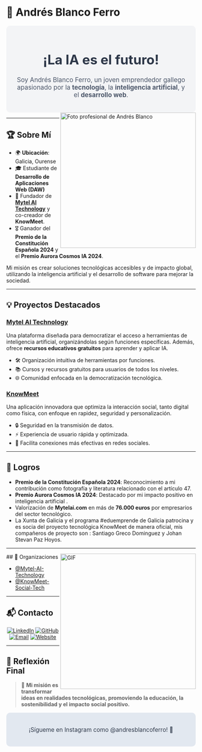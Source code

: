 # 🌟 Andrés Blanco Ferro  

<div align="center" style="background-color:#f3f4f6; padding: 20px; border-radius: 10px;">
  <h1 style="font-size: 2.5em; color: #2d3748;">¡La IA es el futuro!</h1>
  <p style="font-size: 1.2em; color: #4a5568;">Soy Andrés Blanco Ferro, un joven emprendedor gallego apasionado por la <strong>tecnología</strong>, la <strong>inteligencia artificial</strong>, y el <strong>desarrollo web</strong>.</p>
</div>  

<img align="right" alt="Foto profesional de Andrés Blanco" src="assets/AndresBlancoferro.jpg" width="360px"/>

---

## 🏆 Sobre Mí  

- 🌍 **Ubicación**: Galicia, Ourense  
- 🎓 Estudiante de **Desarrollo de Aplicaciones Web (DAW)**  
- 🚀 Fundador de **[Mytel AI Technology](https://mytelai.com)** y co-creador de **KnowMeet**.  
- 🎖️ Ganador del **Premio de la Constitución Española 2024** y el **Premio Aurora Cosmos IA 2024**.  

Mi misión es crear soluciones tecnológicas accesibles y de impacto global, utilizando la inteligencia artificial y el desarrollo de software para mejorar la sociedad.

---

## 💡 Proyectos Destacados  

### [Mytel AI Technology](https://mytelai.com)  
Una plataforma diseñada para democratizar el acceso a herramientas de inteligencia artificial, organizándolas según funciones específicas. Además, ofrece **recursos educativos gratuitos** para aprender y aplicar IA.  

- 🛠️ Organización intuitiva de herramientas por funciones.  
- 📚 Cursos y recursos gratuitos para usuarios de todos los niveles.  
- 🌐 Comunidad enfocada en la democratización tecnológica.  

### [KnowMeet](https://github.com/KnowMeet-Social-Tech)  
Una aplicación innovadora que optimiza la interacción social, tanto digital como física, con enfoque en rapidez, seguridad y personalización.  

- 🔒 Seguridad en la transmisión de datos.  
- ⚡ Experiencia de usuario rápida y optimizada.  
- 🤝 Facilita conexiones más efectivas en redes sociales.  

---


## 🌟 Logros  

- **Premio de la Constitución Española 2024**: Reconocimiento a mi contribución como fotografía y literatura relacionado con el artículo 47.  
- **Premio Aurora Cosmos IA 2024**: Destacado por mi impacto positivo en inteligencia artificial .  
- Valorización de **Mytelai.com** en más de **76.000 euros** por empresarios del sector tecnológico.  
- La Xunta de Galicia y el programa #eduemprende de Galicia patrocina y es socia del proyecto tecnológica KnowMeet de manera oficial, mis compañeros de proyecto son : Santiago Greco Dominguez y Johan Stevan Paz Hoyos.
---
<img align="right" alt="GIF" src="https://raw.githubusercontent.com/rahul-jha98/rahul-jha98/main/techstack.gif" width="360px"/>
## 🏢 Organizaciones  

- [@Mytel-AI-Technology](https://github.com/Mytel-AI-Technology)  
- [@KnowMeet-Social-Tech](https://github.com/KnowMeet-Social-Tech)  

---

## 📬 Contacto  

<div align="center">  
  <a href="https://linkedin.com/in/andresblancoferro"><img src="https://img.shields.io/badge/LinkedIn-0077B5?style=for-the-badge&logo=linkedin&logoColor=white" alt="LinkedIn"></a>  
  <a href="https://github.com/andresblancoferro"><img src="https://img.shields.io/badge/GitHub-333?style=for-the-badge&logo=github&logoColor=white" alt="GitHub"></a>  
  <a href="mailto:andres.blanco.ferro@example.com"><img src="https://img.shields.io/badge/Email-D14836?style=for-the-badge&logo=gmail&logoColor=white" alt="Email"></a>  
  <a href="https://mytelai.com"><img src="https://img.shields.io/badge/Website-0a66c2?style=for-the-badge&logo=internet-explorer&logoColor=white" alt="Website"></a>  
</div>  

---

## 🔗 Reflexión Final  

> 🌟 **Mi misión es transformar ideas en realidades tecnológicas, promoviendo la educación, la sostenibilidad y el impacto social positivo.**  

<div align="center" style="background-color:#e2e8f0; padding: 20px; border-radius: 10px;">
  <p style="font-size: 1.1em; color: #2d3748;">¡Sígueme en Instagram como @andresblancoferro! 🚀</p>
</div>

<!--
**TrabajoCodigooficial1/TrabajoCodigooficial1** is a ✨ _special_ ✨ repository because its `README.md` (this file) appears on your GitHub profile.

